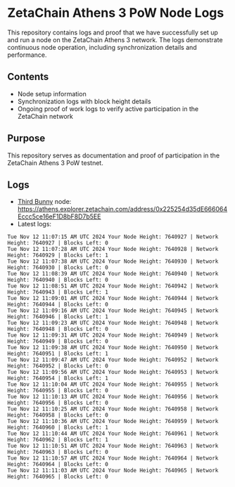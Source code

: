 # ZetaChain Athens 3 PoW Node Logs
This repository contains logs and proof that we have successfully set up and run a node on the ZetaChain Athens 3 network. The logs demonstrate continuous node operation, including synchronization details and performance.

## Contents
- Node setup information
- Synchronization logs with block height details
- Ongoing proof of work logs to verify active participation in the ZetaChain network

## Purpose
This repository serves as documentation and proof of participation in the ZetaChain Athens 3 PoW testnet.

## Logs

- [Third Bunny](https://thirdbunny.xyz/) node: https://athens.explorer.zetachain.com/address/0x225254d35dE666064Eccc5ce16eF1D8bF8D7b5EE
- Latest logs:
```
Tue Nov 12 11:07:15 AM UTC 2024 Your Node Height: 7640927 | Network Height: 7640927 | Blocks Left: 0
Tue Nov 12 11:07:28 AM UTC 2024 Your Node Height: 7640928 | Network Height: 7640929 | Blocks Left: 1
Tue Nov 12 11:07:38 AM UTC 2024 Your Node Height: 7640930 | Network Height: 7640930 | Blocks Left: 0
Tue Nov 12 11:08:39 AM UTC 2024 Your Node Height: 7640940 | Network Height: 7640940 | Blocks Left: 0
Tue Nov 12 11:08:51 AM UTC 2024 Your Node Height: 7640942 | Network Height: 7640943 | Blocks Left: 1
Tue Nov 12 11:09:01 AM UTC 2024 Your Node Height: 7640944 | Network Height: 7640944 | Blocks Left: 0
Tue Nov 12 11:09:16 AM UTC 2024 Your Node Height: 7640945 | Network Height: 7640946 | Blocks Left: 1
Tue Nov 12 11:09:23 AM UTC 2024 Your Node Height: 7640948 | Network Height: 7640948 | Blocks Left: 0
Tue Nov 12 11:09:31 AM UTC 2024 Your Node Height: 7640949 | Network Height: 7640949 | Blocks Left: 0
Tue Nov 12 11:09:38 AM UTC 2024 Your Node Height: 7640950 | Network Height: 7640951 | Blocks Left: 1
Tue Nov 12 11:09:47 AM UTC 2024 Your Node Height: 7640952 | Network Height: 7640952 | Blocks Left: 0
Tue Nov 12 11:09:56 AM UTC 2024 Your Node Height: 7640953 | Network Height: 7640954 | Blocks Left: 1
Tue Nov 12 11:10:04 AM UTC 2024 Your Node Height: 7640955 | Network Height: 7640955 | Blocks Left: 0
Tue Nov 12 11:10:13 AM UTC 2024 Your Node Height: 7640956 | Network Height: 7640956 | Blocks Left: 0
Tue Nov 12 11:10:25 AM UTC 2024 Your Node Height: 7640958 | Network Height: 7640958 | Blocks Left: 0
Tue Nov 12 11:10:36 AM UTC 2024 Your Node Height: 7640959 | Network Height: 7640960 | Blocks Left: 1
Tue Nov 12 11:10:44 AM UTC 2024 Your Node Height: 7640961 | Network Height: 7640962 | Blocks Left: 1
Tue Nov 12 11:10:51 AM UTC 2024 Your Node Height: 7640963 | Network Height: 7640963 | Blocks Left: 0
Tue Nov 12 11:10:57 AM UTC 2024 Your Node Height: 7640964 | Network Height: 7640964 | Blocks Left: 0
Tue Nov 12 11:11:03 AM UTC 2024 Your Node Height: 7640965 | Network Height: 7640965 | Blocks Left: 0
```
